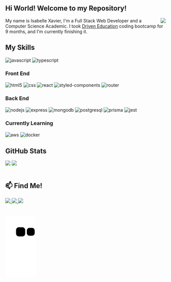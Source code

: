 ## Hi World! Welcome to my Repository!
<img align="right" src="https://media.tenor.com/bQCHJwgCNuMAAAAM/kitten-cat.gif"/>

My name is Isabelle Xavier, I'm a Full Stack Web Developer and a Computer Science Academic. I took [Driven Education](https://www.driven.com.br/) coding bootcamp for 9 months, and I'm currently finishing it.
## My Skills
<div style="display: inline-block">
  <div align="left">
    <img alt="javascript" align="center" src="https://img.shields.io/badge/JavaScript-323330?style=for-the-badge&logo=javascript&logoColor=F7DF1E"/>
    <img alt="typescript" align="center" src="https://img.shields.io/badge/TypeScript-007ACC?style=for-the-badge&logo=typescript&logoColor=white"/>
    
  </div>
  
  <div align="left">
  <h3>Front End</h3>
    <img alt="html5" align="center" src="https://img.shields.io/badge/html5-%23E34F26.svg?style=for-the-badge&logo=html5&logoColor=white"/>
    <img alt="css" align="center" src="https://img.shields.io/badge/css3-%231572B6.svg?style=for-the-badge&logo=css3&logoColor=white"/>
    <img alt="react" align="center" src="https://img.shields.io/badge/react-%2320232a.svg?style=for-the-badge&logo=react&logoColor=%2361DAFB"/>
    <img alt="styled-components" align="center" src="https://img.shields.io/badge/styled--components-DB7093?style=for-the-badge&logo=styled-components&logoColor=white"/>
    <img alt="router" align="center" src="https://img.shields.io/badge/React_Router-CA4245?style=for-the-badge&logo=react-router&logoColor=white"/>
  </div>
  
  <div align="left">
  <h3>Back End</h3>
    <img alt="nodejs" align="center" src="https://img.shields.io/badge/Node.js-43853D?style=for-the-badge&logo=node.js&logoColor=white"/>
    <img alt="express" align="center" src="https://img.shields.io/badge/Express.js-404D59?style=for-the-badge"/>
    <img alt="mongodb" align="center" src="https://img.shields.io/badge/MongoDB-4EA94B?style=for-the-badge&logo=mongodb&logoColor=white"/>
    <img alt="postgresql" align="center" src="https://img.shields.io/badge/PostgreSQL-316192?style=for-the-badge&logo=postgresql&logoColor=white"/>
    <img alt="prisma" align="center" src="https://img.shields.io/badge/Prisma-3982CE?style=for-the-badge&logo=Prisma&logoColor=white"/>
    <img alt="jest" align="center" src="https://img.shields.io/badge/Jest-323330?style=for-the-badge&logo=Jest&logoColor=white"/>
  </div>

  <div align="left">
  <h3>Currently Learning</h3>
    <img alt="aws" align="center" src="https://img.shields.io/badge/Amazon_AWS-232F3E?style=for-the-badge&logo=amazon-aws&logoColor=white"/>
    <img alt="docker" align="center" src="https://img.shields.io/badge/docker-%230db7ed.svg?style=for-the-badge&logo=docker&logoColor=white"/>
  </div>
  
</div>
  
  <br/>
  
## GitHub Stats

<div width="100%">
  <img height="180em" src="https://github-readme-stats.vercel.app/api?username=isabellexvr&show_icons=true&theme=radical"/>
  <img height="180em" src="https://github-readme-stats.vercel.app/api/top-langs/?username=anuraghazra&layout=compact&theme=radical"/>
</div>

<br/>
<h2 align="left">📫 Find Me! </h2>

<a href="mailto:isabellexavier59@gmail.com?Subject=Ola%2C%20estive%20em%20seu%20repositorio%20GitHub%20e%20quero%20contacta-la%21">
  <img src="https://img.shields.io/badge/Gmail-D14836?style=for-the-badge&logo=gmail&logoColor=white"/>
</a>

<a href="https://instagram.com/datisabelle">
  <img src="https://img.shields.io/badge/Instagram-%23E4405F.svg?style=for-the-badge&logo=Instagram&logoColor=white"/>
</a>

<a href="https://www.linkedin.com/in/isabellexvr/">
  <img src="https://img.shields.io/badge/linkedin-%230077B5.svg?style=for-the-badge&logo=linkedin&logoColor=white"/>
</a>
  
  #
  ![Snake animation](https://github.com/rafaballerini/rafaballerini/blob/output/github-contribution-grid-snake.svg)
                                                                                                  
</div>
